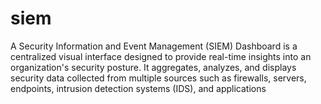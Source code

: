 # siem
A Security Information and Event Management (SIEM) Dashboard is a centralized visual interface designed to provide real-time insights into an organization's security posture. It aggregates, analyzes, and displays security data collected from multiple sources such as firewalls, servers, endpoints, intrusion detection systems (IDS), and applications
